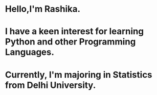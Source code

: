# Hello,I'm Rashika.
# I have a keen interest for learning Python and other Programming Languages.
# Currently, I'm majoring in Statistics from Delhi University.
